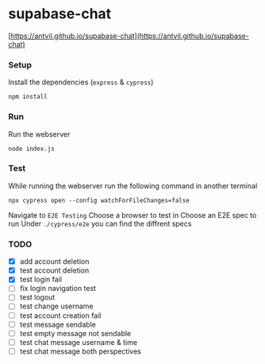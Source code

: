 # supabase-chat

[https://antvil.github.io/supabase-chat](https://antvil.github.io/supabase-chat)

### Setup
Install the dependencies (`express` & `cypress`)
```
npm install
```

### Run
Run the webserver
```
node index.js
```

### Test
While running the webserver run the following command in another terminal
```
npx cypress open --config watchForFileChanges=false
```
Navigate to `E2E Testing`
Choose a browser to test in
Choose an E2E spec to run
Under `./cypress/e2e` you can find the diffrent specs

### TODO
- [x] add account deletion
- [x] test account deletion
- [x] test login fail
- [ ] fix login navigation test
- [ ] test logout
- [ ] test change username
- [ ] test account creation fail
- [ ] test message sendable
- [ ] test empty message not sendable
- [ ] test chat message username & time
- [ ] test chat message both perspectives
